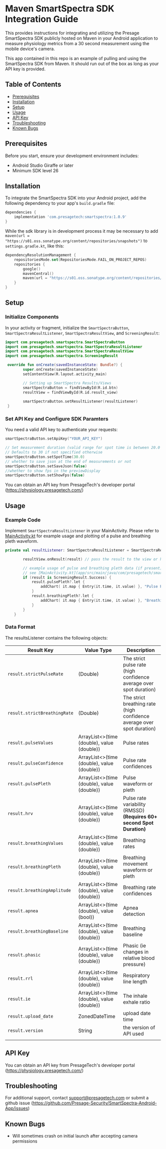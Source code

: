 # Maven SmartSpectra SDK Integration Guide

This provides instructions for integrating and utilizing the Presage SmartSpectra SDK publicly hosted on Maven in your Android application to measure physiology metrics from a 30 second measurement using the mobile device's camera.

This app contained in this repo is an example of pulling and using the SmartSpectra SDK from Maven. It should run out of the box as long as your API key is provided.

## Table of Contents
- [Prerequisites](#prerequisites)
- [Installation](#installation)
- [Setup](#setup)
- [Usage](#usage)
- [API Key](#api-key)
- [Troubleshooting](#troubleshooting)
- [Known Bugs](#known-bugs)


## Prerequisites
Before you start, ensure your development environment includes:
- Android Studio Giraffe or later
- Minimum SDK level 26

## Installation
To integrate the SmartSpectra SDK into your Android project, add the following dependency to your app's `build.gradle` file:

```gradle
dependencies {
    implementation 'com.presagetech:smartspectra:1.0.9'
}
```
While the sdk library is in development process it may be necessary to add `maven(url = "https://s01.oss.sonatype.org/content/repositories/snapshots")`
to `settings.gradle.kt`, like this:

```kotlin
dependencyResolutionManagement {
    repositoriesMode.set(RepositoriesMode.FAIL_ON_PROJECT_REPOS)
    repositories {
        google()
        mavenCentral()
        maven(url = "https://s01.oss.sonatype.org/content/repositories/snapshots")
    }
}
```

## Setup

### Initialize Components
In your activity or fragment, initialize the `SmartSpectraButton`, `SmartSpectraResultListener`, `SmartSpectraResultView`, 
and `ScreeningResult`:

```kotlin
import com.presagetech.smartspectra.SmartSpectraButton
import com.presagetech.smartspectra.SmartSpectraResultListener
import com.presagetech.smartspectra.SmartSpectraResultView
import com.presagetech.smartspectra.ScreeningResult

 override fun onCreate(savedInstanceState: Bundle?) {
        super.onCreate(savedInstanceState)
        setContentView(R.layout.activity_main)

        // Setting up SmartSpectra Results/Views
        smartSpectraButton = findViewById(R.id.btn)
        resultView = findViewById(R.id.result_view)
        
        smartSpectraButton.setResultListener(resultListener)
 }
```
### Set API Key and Configure SDK Paramters

You need a valid API key to authenticate your requests:

```kotlin
smartSpectraButton.setApiKey("YOUR_API_KEY")

// Set measurement duration (valid range for spot time is between 20.0 and 120.0)
// Defaults to 30 if not specified otherwise
smartSpectraButton.setSpotTime(30.0)
// whether to save json at the end of measurements or not
smartSpectraButton.setSaveJson(false)
//whether to show fps in the previewDisplay
smartSpectraButton.setShowFps(false)
```
You can obtain an API key from PresageTech's developer portal (https://physiology.presagetech.com/)

## Usage

### Example Code

Implement `SmartSpectraResultListener` in your MainActivity. Please refer to [MainActivity.kt](src/main/java/com/presagetech/internal_demo/MainActivity.kt) for example usage and plotting of a pulse and breathing pleth waveform. 

```kotlin
private val resultListener: SmartSpectraResultListener = SmartSpectraResultListener { result ->

        resultView.onResult(result) // pass the result to the view or handle it as needed

        // example usage of pulse and breathing pleth data (if present) to plot the pleth charts
        // see [MainActivity.kt](app/src/main/java/com/presagetech/smartspectra_demo/MainActivity.kt)
        if (result is ScreeningResult.Success) {
            result.pulsePleth?.let {
                addChart( it.map { Entry(it.time, it.value) }, "Pulse Pleth", false)
            }
            result.breathingPleth?.let {
                addChart( it.map { Entry(it.time, it.value) }, "Breathing Pleth", false)
            }
        }
    }
```

### Data Format

The resultsListener contains the following objects:


| Result Key                   | Value Type                                 | Description                                                            |
|------------------------------|--------------------------------------------|------------------------------------------------------------------------|
| `result.strictPulseRate`     | (Double)                                   | The strict pulse rate (high confidence average over spot duration)     |
| `result.strictBreathingRate` | (Double)                                   | The strict breathing rate (high confidence average over spot duration) |
| `result.pulseValues`         | ArrayList<>(time (double), value (double)) | Pulse rates                                                            |
| `result.pulseConfidence`     | ArrayList<>(time (double), value (double)) | Pulse rate confidences                                                 |
| `result.pulsePleth`          | ArrayList<>(time (double), value (double)) | Pulse waveform or pleth                                                |
| `result.hrv`                 | ArrayList<>(time (double), value (double)) | Pulse rate variability (RMSSD) **(Requires 60+ second Spot Duration)** |
| `result.breathingValues`     | ArrayList<>(time (double), value (double)) | Breathing rates                                                        |
| `result.breathingPleth`      | ArrayList<>(time (double), value (double)) | Breathing movement waveform or pleth                                   |
| `result.breathingAmplitude`  | ArrayList<>(time (double), value (double)) | Breathing rate confidences                                             |
| `result.apnea`               | ArrayList<>(time (double), value (bool))   | Apnea detection                                                        |
| `result.breathingBaseline`   | ArrayList<>(time (double), value (double)) | Breathing baseline                                                     |
| `result.phasic`              | ArrayList<>(time (double), value (double)) | Phasic (ie changes in relative blood pressure)                         |
| `result.rrl`                 | ArrayList<>(time (double), value (double)) | Respiratory line length                                                |
| `result.ie`                  | ArrayList<>(time (double), value (double)) | The inhale exhale ratio                                                |
| `result.upload_date`         | ZonedDateTime                              | upload date time                                                       |
| `result.version`             | String                                     | the version of API used                                                |
|                              |                                            |                                                                        |

## API Key

You can obtain an API key from PresageTech's developer portal (https://physiology.presagetech.com/)

## Troubleshooting
 
For additional support, contact support@presagetech.com or submit a github issue (https://github.com/Presage-Security/SmartSpectra-Android-App/issues)

## Known Bugs

- Will sometimes crash on initial launch after accepting camera permissions

